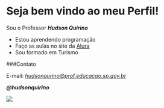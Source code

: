 # Seja bem vindo ao meu Perfil!

Sou o Professor ***Hudson Quirino***

- Estou aprendendo programação
- Faço as aulas no site da [Alura](https://www.alura.com.br/)
- Sou formado em Turismo

###Contato

E-mail: *hudsonqurino@prof.educacao.sp.gov.br*

***@hudsonquirino***

![](https://media.tenor.com/VJZ-yPhSaZwAAAAi/thinking-snoopy.gif)

